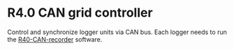 # R4.0 CAN grid controller

Control and synchronize logger units via CAN bus. Each logger needs
to run the [R40-CAN-recorder](../R40-CAN-recorder) software.


